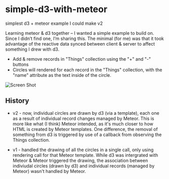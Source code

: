 simple-d3-with-meteor
=====================

simplest d3 + meteor example I could make v2

Learning meteor & d3 together – I wanted a simple example to build on. Since I didn’t find one, I’m sharing this.  The minimal (for me) was that it took advantage of the reactive data synced between client & server to affect something I drew with d3.

* Add & remove records in "Things" collection using the "+" and "-" buttons
* Circles will rendered for each record in the "Things" collection, with the "name" attribute as the text inside of the circle.

![Screen Shot](https://raw.github.com/steve/simple-d3-with-meteor/master/screenshots/v2.png)

## History

* v2 - now, individual circles are drawn by d3 (via a template), each one as a result of individual record changes managed by Meteor. This is more like what (I think) Meteor intended, as it's much closer to how HTML is created by Meteor templates. One difference, the removal of something from d3 is triggered by use of a callback from observing the Things collection.

* v1 - handled the drawing of all the circles in a single call, only using rendering call for that Meteor template. While d3 was intergrated with Meteor & Meteor triggered the drawing, the association between indiviudal circles (drawn by d3) and individual records (managed by Meteor) wasn't handled by Meteor.

